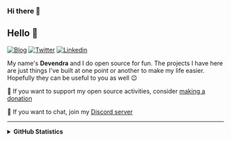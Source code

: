 ### Hi there 👋

<!--
**quickfever/Quickfever** is a ✨ _special_ ✨ repository because its `README.md` (this file) appears on your GitHub profile.

Here are some ideas to get you started:

- 🔭 I’m currently working on ...
- 🌱 I’m currently learning ...
- 👯 I’m looking to collaborate on ...
- 🤔 I’m looking for help with ...
- 💬 Ask me about ...
- 📫 How to reach me: ...
- 😄 Pronouns: ...
- ⚡ Fun fact: ...
-->
## Hello 👋

[![Blog](https://img.shields.io/badge/blog-FFA500?style=for-the-badge&logo=rss&logoColor=white)](https://quickfever.com)
[![Twitter](https://img.shields.io/badge/Twitter-1DA1F2?style=for-the-badge&logo=twitter&logoColor=white)](https://twitter.com/quickfev)
[![Linkedin](https://img.shields.io/badge/LinkedIn-0077B5?style=for-the-badge&logo=linkedin&logoColor=white)](https://linkedin.com/in/)

My name's **Devendra** and I do open source for fun. The projects I have here are just things I've built at one point or another to make my life easier. Hopefully they can be useful to you as well 😉

💛 If you want to support my open source activities, consider [making a donation](https://quickfever.me/donate)

💬 If you want to chat, join my [Discord server](https://dsc.gg/quick)

<hr />

<details>
  <summary><b>GitHub Statistics</b></summary>
  <div>
    <img height="135px" src="https://github-readme-stats.vercel.app/api?username=Quickfever&hide_title=true&hide_border=true&show_icons=true&include_all_commits=true&count_private=true&line_height=21&theme=nord" />
    <img height="135px" src="https://github-readme-stats.vercel.app/api/top-langs/?username=Quickfever&hide=html&hide_title=true&hide_border=true&layout=compact&langs_count=8&theme=nord" />
  </div>
</details>
